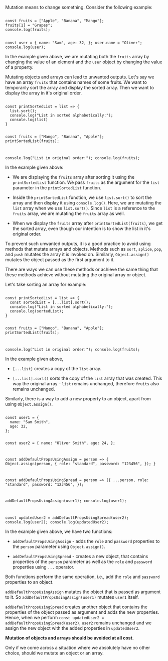 Mutation means to change something.
Consider the following example:

<codeblock language="javascript" type="lesson">
<code>
const fruits = ["Apple", "Banana", "Mango"];
fruits[1] = "Grapes";
console.log(fruits);

const user = {
  name: "Sam",
  age: 32,
};
user.name = "Oliver";
console.log(user);
</code>
</codeblock>

In the example given above,
we are mutating both
the `fruits` array by changing
the value of an element
and
the `user` object by changing
the value of a property.

Mutating objects and arrays
can lead to unwanted outputs.
Let's say we have an array `fruits`
that contains names of some fruits.
We want to temporarily sort the array
and
display the sorted array.
Then we want to display the array
in it's original order.

<codeblock language="javascript" type="lesson">
<code>
const printSortedList = list => {
  list.sort();
  console.log("List in sorted alphabetically:");
  console.log(list)
}

const fruits = ["Mango", "Banana", "Apple"];
printSortedList(fruits);

console.log("List in original order:");
console.log(fruits);
</code>
</codeblock>

In the example given above:

- We are displaying the `fruits` array
  after sorting it using the `printSortedList` function.
  We pass `fruits` as the argument for
  the `list` parameter in the `printSortedList` function.

- Inside the `printSortedList` function,
  we use `list.sort()` to sort the array
  and
  then display it using `console.log()`.
  Here, we are mutating the `list` array
  when we use `list.sort()`.
  Since `list` is a reference to
  the `fruits` array,
  we are mutating the `fruits` array as well.

- When we display the `fruits` array after
  `printSortedList(fruits)`,
  we get the sorted array,
  even though our intention is to show
  the list in it's original order.

To prevent such unwanted outputs,
it is a good practice to avoid using
methods that mutate arrays and objects.
Methods such as `sort`, `splice`, `pop`, and `push`
mutates the array it is invoked on.
Similarly, `Object.assign()` mutates the object
passed as the first argument to it.

There are ways we can use these methods
or achieve the same thing
that these methods achieve
without mutating the original array or object.

Let's take sorting an array for example:

<codeblock language="javascript" type="lesson">
<code>
const printSortedList = list => {
  const sortedList = [...list].sort();
  console.log("List in sorted alphabetically:");
  console.log(sortedList);
}

const fruits = ["Mango", "Banana", "Apple"];
printSortedList(fruits);

console.log("List in original order:");
console.log(fruits);
</code>
</codeblock>

In the example given above,

- `[...list]` creates a copy of the `list` array.

- `[...list].sort()` sorts the copy of
  the `list` array that was created.
  This way the original array - `list`
  remains unchanged,
  therefore `fruits` also remains unchanged.

Similarly, there is a way to add
a new property to an object,
apart from using `Object.assign()`.

<codeblock language="javascript" type="lesson">
<code>
const user1 = {
  name: "Sam Smith",
  age: 32,
};

const user2 = {
  name: "Oliver Smith",
  age: 24,
};

const addDefaultPropsUsingAssign = person => {
  Object.assign(person, {
    role: "standard",
    password: "123456",
  });
}

const addDefaultPropsUsingSpread = person => ({
  ...person,
  role: "standard",
  password: "123456",
});

addDefaultPropsUsingAssign(user1);
console.log(user1);

const updatedUser2 = addDefaultPropsUsingSpread(user2);
console.log(user2);
console.log(updatedUser2);
</code>
</codeblock>

In the example given above,
we have two functions:

- `addDefaultPropsUsingAssign` -
  adds the `role` and `password`
  properties to the `person` parameter
  using `Object.assign()`.

- `addDefaultPropsUsingSpread` -
  creates a new object,
  that contains properties
  of the `person` parameter
  as well as the `role` and `password`
  properties using `...` operator.

Both functions perform the same operation,
i.e., add the `role` and `password` properties
to an object.

`addDefaultPropsUsingAssign`
mutates the object that is
passed as argument to it.
So `addDefaultPropsUsingAssign(user1)`
mutates `user1` itself.

`addDefaultPropsUsingSpread`
creates another object
that contains the properties
of the object passed as argument
and
adds the new properties.
Hence, when we perform
`const updatedUser2 = addDefaultPropsUsingSpread(user2)`,
`user2` remains unchanged
and
we assign the new object with
the added properties in `updatedUser2`.

**Mutation of objects and arrays should be avoided at all cost.**

Only if we come across a situation where
we absolutely have no other choice,
should we mutate an object or an array.
